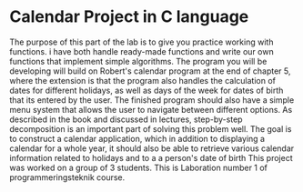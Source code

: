 # Calendar Project in C language
The purpose of this part of the lab is to give you practice working with functions. i have both handle ready-made functions and write our own functions that implement simple algorithms. The program you will be developing will build on Robert's 
calendar program at the end of chapter 5, where the extension is that the program also handles the calculation of dates for different holidays, as well as days of the week for dates of birth that its entered by the user. The finished program should also have a simple menu system that allows the user to navigate between different options. As described in the book and discussed in lectures, step-by-step decomposition is an important part of solving this problem well.
The goal is to construct a calendar application, which in addition to displaying a calendar for a whole year, it should also be able to retrieve various calendar information related to holidays and to a a person's date of birth
This project was worked on a group of 3 students.  This is Laboration number 1 of programmeringsteknik course.

